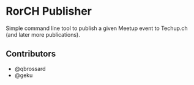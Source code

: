 # RorCH Publisher

Simple command line tool to publish a given Meetup event to Techup.ch (and later more publications).

## Contributors

* @qbrossard
* @geku
